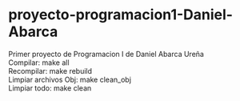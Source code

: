 # proyecto-programacion1-Daniel-Abarca
Primer proyecto de Programacion I de Daniel Abarca Ureña\
Compilar: make all\
Recompilar: make rebuild\
Limpiar archivos Obj: make clean_obj\
Limpiar todo: make clean
